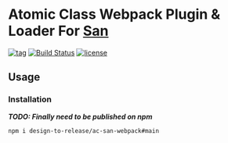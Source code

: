 # Atomic Class Webpack Plugin & Loader For [San](https://github.com/baidu/san)

[![tag](https://img.shields.io/github/tag/design-to-release/ac-san-webpack.svg)](https://github.com/design-to-release/ac-san-webpack)
[![Build Status](https://github.com/design-to-release/ac-san-webpack/workflows/ci/badge.svg?branch=main)](https://github.com/design-to-release/ac-san-webpack/actions)
[![license](https://img.shields.io/github/license/design-to-release/ac-san-webpack.svg)](https://github.com/design-to-release/ac-san-webpack)

## Usage

### Installation

_**TODO: Finally need to be published on npm**_

```
npm i design-to-release/ac-san-webpack#main
```
